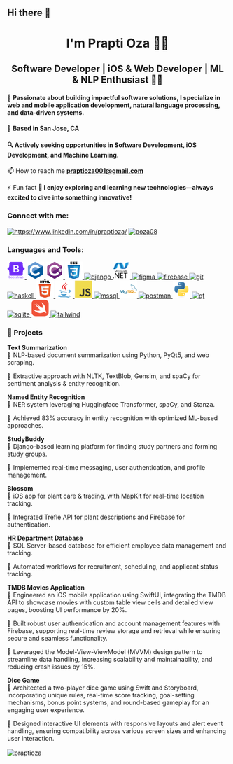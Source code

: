 ## Hi there 👋

<h1 align="center">I'm Prapti Oza 🙋‍♀️</h1>
<h2 align="center">Software Developer | iOS & Web Developer | ML & NLP Enthusiast 👩‍💻</h3>

<h4>🚀 Passionate about building impactful software solutions, I specialize in web and mobile application development, natural language processing, and data-driven systems. </h4>
  
<h4>📍 Based in San Jose, CA </h4>
  
<h4>🔍 Actively seeking opportunities in Software Development, iOS Development, and Machine Learning.</h4>

📫 How to reach me **praptioza001@gmail.com**

⚡ Fun fact **🚀 I enjoy exploring and learning new technologies—always excited to dive into something innovative!**

<h3 align="left">Connect with me:</h3>
<p align="left">
<a href="https://linkedin.com/in/https://www.linkedin.com/in/praptioza/" target="blank"><img align="center" src="https://raw.githubusercontent.com/rahuldkjain/github-profile-readme-generator/master/src/images/icons/Social/linked-in-alt.svg" alt="https://www.linkedin.com/in/praptioza/" height="30" width="40" /></a>
<a href="https://www.leetcode.com/poza08" target="blank"><img align="center" src="https://raw.githubusercontent.com/rahuldkjain/github-profile-readme-generator/master/src/images/icons/Social/leet-code.svg" alt="poza08" height="30" width="40" /></a>
</p>

<h3 align="left">Languages and Tools:</h3>
<p align="left"> <a href="https://getbootstrap.com" target="_blank" rel="noreferrer"> <img src="https://raw.githubusercontent.com/devicons/devicon/master/icons/bootstrap/bootstrap-plain-wordmark.svg" alt="bootstrap" width="40" height="40"/> </a> <a href="https://www.cprogramming.com/" target="_blank" rel="noreferrer"> <img src="https://raw.githubusercontent.com/devicons/devicon/master/icons/c/c-original.svg" alt="c" width="40" height="40"/> </a> <a href="https://www.w3schools.com/cs/" target="_blank" rel="noreferrer"> <img src="https://raw.githubusercontent.com/devicons/devicon/master/icons/csharp/csharp-original.svg" alt="csharp" width="40" height="40"/> </a> <a href="https://www.w3schools.com/css/" target="_blank" rel="noreferrer"> <img src="https://raw.githubusercontent.com/devicons/devicon/master/icons/css3/css3-original-wordmark.svg" alt="css3" width="40" height="40"/> </a> <a href="https://www.djangoproject.com/" target="_blank" rel="noreferrer"> <img src="https://cdn.worldvectorlogo.com/logos/django.svg" alt="django" width="40" height="40"/> </a> <a href="https://dotnet.microsoft.com/" target="_blank" rel="noreferrer"> <img src="https://raw.githubusercontent.com/devicons/devicon/master/icons/dot-net/dot-net-original-wordmark.svg" alt="dotnet" width="40" height="40"/> </a> <a href="https://www.figma.com/" target="_blank" rel="noreferrer"> <img src="https://www.vectorlogo.zone/logos/figma/figma-icon.svg" alt="figma" width="40" height="40"/> </a> <a href="https://firebase.google.com/" target="_blank" rel="noreferrer"> <img src="https://www.vectorlogo.zone/logos/firebase/firebase-icon.svg" alt="firebase" width="40" height="40"/> </a> <a href="https://git-scm.com/" target="_blank" rel="noreferrer"> <img src="https://www.vectorlogo.zone/logos/git-scm/git-scm-icon.svg" alt="git" width="40" height="40"/> </a> <a href="https://www.haskell.org/" target="_blank" rel="noreferrer"> <img src="https://upload.wikimedia.org/wikipedia/commons/1/1c/Haskell-Logo.svg" alt="haskell" width="40" height="40"/> </a> <a href="https://www.w3.org/html/" target="_blank" rel="noreferrer"> <img src="https://raw.githubusercontent.com/devicons/devicon/master/icons/html5/html5-original-wordmark.svg" alt="html5" width="40" height="40"/> </a> <a href="https://www.java.com" target="_blank" rel="noreferrer"> <img src="https://raw.githubusercontent.com/devicons/devicon/master/icons/java/java-original.svg" alt="java" width="40" height="40"/> </a> <a href="https://developer.mozilla.org/en-US/docs/Web/JavaScript" target="_blank" rel="noreferrer"> <img src="https://raw.githubusercontent.com/devicons/devicon/master/icons/javascript/javascript-original.svg" alt="javascript" width="40" height="40"/> </a> <a href="https://www.microsoft.com/en-us/sql-server" target="_blank" rel="noreferrer"> <img src="https://www.svgrepo.com/show/303229/microsoft-sql-server-logo.svg" alt="mssql" width="40" height="40"/> </a> <a href="https://www.mysql.com/" target="_blank" rel="noreferrer"> <img src="https://raw.githubusercontent.com/devicons/devicon/master/icons/mysql/mysql-original-wordmark.svg" alt="mysql" width="40" height="40"/> </a> <a href="https://postman.com" target="_blank" rel="noreferrer"> <img src="https://www.vectorlogo.zone/logos/getpostman/getpostman-icon.svg" alt="postman" width="40" height="40"/> </a> <a href="https://www.python.org" target="_blank" rel="noreferrer"> <img src="https://raw.githubusercontent.com/devicons/devicon/master/icons/python/python-original.svg" alt="python" width="40" height="40"/> </a> <a href="https://www.qt.io/" target="_blank" rel="noreferrer"> <img src="https://upload.wikimedia.org/wikipedia/commons/0/0b/Qt_logo_2016.svg" alt="qt" width="40" height="40"/> </a> <a href="https://www.sqlite.org/" target="_blank" rel="noreferrer"> <img src="https://www.vectorlogo.zone/logos/sqlite/sqlite-icon.svg" alt="sqlite" width="40" height="40"/> </a> <a href="https://developer.apple.com/swift/" target="_blank" rel="noreferrer"> <img src="https://raw.githubusercontent.com/devicons/devicon/master/icons/swift/swift-original.svg" alt="swift" width="40" height="40"/> </a> <a href="https://tailwindcss.com/" target="_blank" rel="noreferrer"> <img src="https://www.vectorlogo.zone/logos/tailwindcss/tailwindcss-icon.svg" alt="tailwind" width="40" height="40"/> </a> </p>

<h3 align="left"> 📌 Projects </h3>

**Text Summarization**  
🔹 NLP-based document summarization using Python, PyQt5, and web scraping.  

🔹 Extractive approach with NLTK, TextBlob, Gensim, and spaCy for sentiment analysis & entity recognition.  

**Named Entity Recognition**  
🔹 NER system leveraging Huggingface Transformer, spaCy, and Stanza.  

🔹 Achieved 83% accuracy in entity recognition with optimized ML-based approaches.  

**StudyBuddy**  
🔹 Django-based learning platform for finding study partners and forming study groups.  

🔹 Implemented real-time messaging, user authentication, and profile management.  

**Blossom**  
🔹 iOS app for plant care & trading, with MapKit for real-time location tracking.  

🔹 Integrated Trefle API for plant descriptions and Firebase for authentication.  

**HR Department Database**  
🔹 SQL Server-based database for efficient employee data management and tracking.  

🔹 Automated workflows for recruitment, scheduling, and applicant status tracking.  

**TMDB Movies Application**  
🔹 Engineered an iOS mobile application using SwiftUI, integrating the TMDB API to showcase movies with custom table view cells and detailed view pages, boosting UI performance by 20%.  

🔹 Built robust user authentication and account management features with Firebase, supporting real-time review storage and retrieval while ensuring secure and seamless functionality.  

🔹 Leveraged the Model-View-ViewModel (MVVM) design pattern to streamline data handling, increasing scalability and maintainability, and reducing crash issues by 15%.  

**Dice Game**  
🔹 Architected a two-player dice game using Swift and Storyboard, incorporating unique rules, real-time score tracking, goal-setting mechanisms, bonus point systems, and round-based gameplay for an engaging user experience.  

🔹 Designed interactive UI elements with responsive layouts and alert event handling, ensuring compatibility across various screen sizes and enhancing user interaction.  


<p><img align="center" src="https://github-readme-stats.vercel.app/api/top-langs?username=praptioza&show_icons=true&locale=en&layout=compact" alt="praptioza" /></p>
